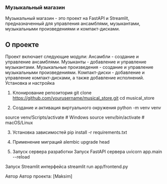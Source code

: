 ### Музыкальный магазин
Музыкальный магазин - это проект на FastAPI и Streamlit, предназначенный для управления ансамблями, музыкантами, музыкальными произведениями и компакт-дисками.

## О проекте
Проект включает следующие модули:
Ансамбли - создание и управление ансамблями.
Музыканты - добавление и управление музыкантами.
Музыкальные произведения - создание и управление музыкальными произведениями.
Компакт-диски - добавление и управление компакт-дисками, а также добавление исполнений.
Установка и настройка
1. Клонирование репозитория
git clone https://github.com/yourusername/musical_store.git
cd musical_store

2. Создание и активация виртуального окружения
python -m venv venv

source venv/Scripts/activate # Windows
source venv/bin/activate # macOS/Linux

3. Установка зависимостей
pip install -r requirements.txt

4. Применение миграций
alembic upgrade head

5. Запуск сервера разработки
Запуск FastAPI сервера
uvicorn app.main
--reload

Запуск Streamlit интерфейса
streamlit run app/frontend.py

Автор
Автор проекта: [Maksim]
